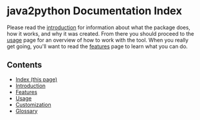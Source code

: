 # java2python Documentation Index


Please read the [introduction](./intro.md) for information about what the
package does, how it works, and why it was created.  From there you should
proceed to the [usage](./usage.md) page for an overview of how to work with
the tool.  When you really get going, you'll want to read the
[features](./features.md) page to learn what you can do.


## Contents

* [Index (this page)](index.md)
* [Introduction](intro.md)
* [Features](features.md)
* [Usage](usage.md)
* [Customization](customization.md)
* [Glossary](glossary.md)
